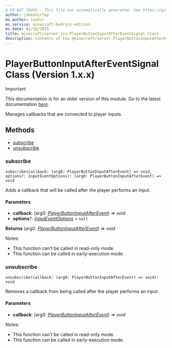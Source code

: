 ```yaml
---
# DO NOT TOUCH — This file was automatically generated. See https://github.com/mojang/minecraftapidocsgenerator to modify descriptions, examples, etc.
author: jakeshirley
ms.author: jashir
ms.service: minecraft-bedrock-edition
ms.date: 02/10/2025
title: minecraft/server-1xx.PlayerButtonInputAfterEventSignal Class
description: Contents of the @minecraft/server.PlayerButtonInputAfterEventSignal class (Version 1.x.x).
---
```

# PlayerButtonInputAfterEventSignal Class (Version 1.x.x)

> [!IMPORTANT]
> This documentation is for an older version of this module. Go to the latest documentation [*here*](../../../scriptapi/minecraft/server/PlayerButtonInputAfterEventSignal.md).

Manages callbacks that are connected to player inputs.

## Methods
- [subscribe](#subscribe)
- [unsubscribe](#unsubscribe)

### **subscribe**
`
subscribe(callback: (arg0: PlayerButtonInputAfterEvent) => void, options?: InputEventOptions): (arg0: PlayerButtonInputAfterEvent) => void
`

Adds a callback that will be called after the player performs an input.

#### **Parameters**
- **callback**: (arg0: [*PlayerButtonInputAfterEvent*](PlayerButtonInputAfterEvent.md)) => *void*
- **options**?: [*InputEventOptions*](InputEventOptions.md) = `null`

**Returns** (arg0: [*PlayerButtonInputAfterEvent*](PlayerButtonInputAfterEvent.md)) => *void*
  
Notes:
- This function can't be called in read-only mode.
- This function can be called in early-execution mode.

### **unsubscribe**
`
unsubscribe(callback: (arg0: PlayerButtonInputAfterEvent) => void): void
`

Removes a callback from being called after the player performs an input.

#### **Parameters**
- **callback**: (arg0: [*PlayerButtonInputAfterEvent*](PlayerButtonInputAfterEvent.md)) => *void*
  
Notes:
- This function can't be called in read-only mode.
- This function can be called in early-execution mode.
